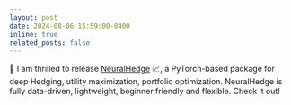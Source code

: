 ```yaml
---
layout: post
date: 2024-08-06 15:59:00-0400
inline: true
related_posts: false
---
```

🎉 I am thrilled to release [NeuralHedge](https://github.com/justinhou95/NeuralHedge) 📈, a PyTorch-based package for deep Hedging, utility maximization, portfolio optimization. NeuralHedge is fully data-driven, lightweight, beginner friendly and flexible. Check it out!